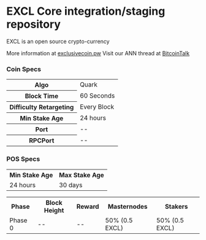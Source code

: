 EXCL Core integration/staging repository
=====================================

EXCL is an open source crypto-currency

More information at [exclusivecoin.pw](https://exclusivecoin.pw/)
Visit our ANN thread at [BitcoinTalk](https://bitcointalk.org/index.php?topic=1546005)

### Coin Specs
<table>
<tr><th>Algo</th><td>Quark</td></tr>
<tr><th>Block Time</th><td>60 Seconds</td></tr>
<tr><th>Difficulty Retargeting</th><td>Every Block</td></tr>
<tr><th>Min Stake Age</th><td>24 hours</td></tr>
<tr><th>Port</th><td> -- </td></tr>
<tr><th>RPCPort</th><td> -- </td></tr>

</table>

### POS Specs
<table>
<th>Min Stake Age</th><th>Max Stake Age</th>
<tr><td>24 hours</td><td>30 days</td></tr>
</table>
<table>
<th>Phase</th><th>Block Height</th><th>Reward</th><th>Masternodes</th><th>Stakers</th>
<tr><td>Phase 0</td><td> -- </td><td> -- </td><td>50% (0.5 EXCL)</td><td>50% (0.5 EXCL)</td></tr>
</table>



  
